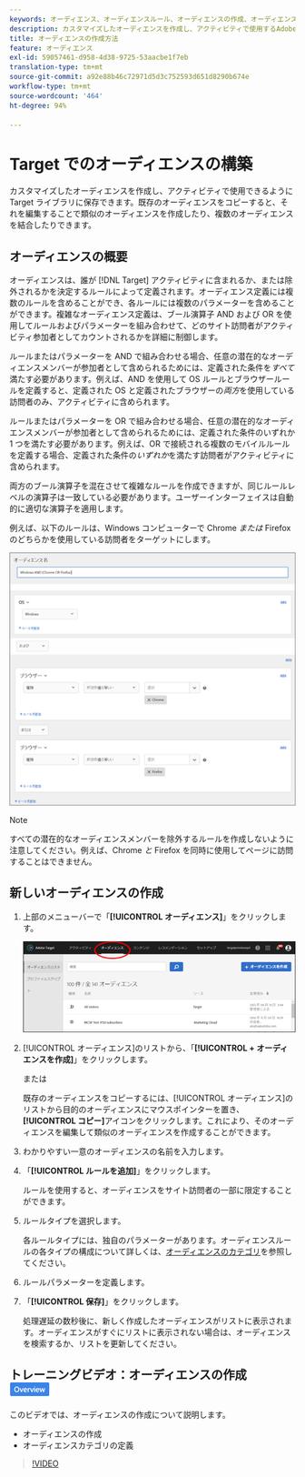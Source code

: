 ```yaml
---
keywords: オーディエンス、オーディエンスルール、オーディエンスの作成、オーディエンスの作成
description: カスタマイズしたオーディエンスを作成し、アクティビティで使用するAdobe [!DNL Target] オーディエンスライブラリに保存する方法を説明します。
title: オーディエンスの作成方法
feature: オーディエンス
exl-id: 59057461-d958-4d38-9725-53aacbe1f7eb
translation-type: tm+mt
source-git-commit: a92e88b46c72971d5d3c752593d651d8290b674e
workflow-type: tm+mt
source-wordcount: '464'
ht-degree: 94%

---
```


# Target でのオーディエンスの構築

カスタマイズしたオーディエンスを作成し、アクティビティで使用できるように Target ライブラリに保存できます。既存のオーディエンスをコピーすると、それを編集することで類似のオーディエンスを作成したり、複数のオーディエンスを結合したりできます。

## オーディエンスの概要

オーディエンスは、誰が [!DNL Target] アクティビティに含まれるか、または除外されるかを決定するルールによって定義されます。オーディエンス定義には複数のルールを含めることができ、各ルールには複数のパラメーターを含めることができます。複雑なオーディエンス定義は、ブール演算子 AND および OR を使用してルールおよびパラメーターを組み合わせて、どのサイト訪問者がアクティビティ参加者としてカウントされるかを詳細に制御します。

ルールまたはパラメーターを AND で組み合わせる場合、任意の潜在的なオーディエンスメンバーが参加者として含められるためには、定義された条件を&#x200B;*すべて*&#x200B;満たす必要があります。例えば、AND を使用して OS ルールとブラウザールールを定義すると、定義された OS と定義されたブラウザーの&#x200B;*両方*&#x200B;を使用している訪問者のみ、アクティビティに含められます。

ルールまたはパラメーターを OR で組み合わせる場合、任意の潜在的なオーディエンスメンバーが参加者として含められるためには、定義された条件のいずれか 1 つを満たす必要があります。例えば、OR で接続される複数のモバイルルールを定義する場合、定義された条件の&#x200B;*いずれか*&#x200B;を満たす訪問者がアクティビティに含められます。

両方のブール演算子を混在させて複雑なルールを作成できますが、同じルールレベルの演算子は一致している必要があります。ユーザーインターフェイスは自動的に適切な演算子を適用します。

例えば、以下のルールは、Windows コンピューターで Chrome *または* Firefox のどちらかを使用している訪問者をターゲットにします。

![オーディエンスを作成](assets/audience_create.png)

>[!NOTE]
>
>すべての潜在的なオーディエンスメンバーを除外するルールを作成しないように注意してください。例えば、Chrome *と* Firefox を同時に使用してページに訪問することはできません。

## 新しいオーディエンスの作成

1. 上部のメニューバーで「**[!UICONTROL オーディエンス]**」をクリックします。

   ![](assets/audiences_list.png)

1. [!UICONTROL オーディエンス]のリストから、「**[!UICONTROL + オーディエンスを作成]**」をクリックします。

   または

   既存のオーディエンスをコピーするには、[!UICONTROL オーディエンス]のリストから目的のオーディエンスにマウスポインターを置き、**[!UICONTROL コピー]**&#x200B;アイコンをクリックします。これにより、そのオーディエンスを編集して類似のオーディエンスを作成することができます。

1. わかりやすい一意のオーディエンスの名前を入力します。
1. 「**[!UICONTROL ルールを追加]**」をクリックします。

   ルールを使用すると、オーディエンスをサイト訪問者の一部に限定することができます。
1. ルールタイプを選択します。

   各ルールタイプには、独自のパラメーターがあります。オーディエンスルールの各タイプの構成について詳しくは、[オーディエンスのカテゴリ](/help/c-target/c-audiences/c-target-rules/target-rules.md#concept_E3A77E42F1644503A829B5107B20880D)を参照してください。
1. ルールパラメーターを定義します。
1. 「**[!UICONTROL 保存]**」をクリックします。

   処理遅延の数秒後に、新しく作成したオーディエンスがリストに表示されます。オーディエンスがすぐにリストに表示されない場合は、オーディエンスを検索するか、リストを更新してください。

## トレーニングビデオ：オーディエンスの作成  ![概要バッジ](/help/assets/overview.png)

このビデオでは、オーディエンスの作成について説明します。

* オーディエンスの作成
* オーディエンスカテゴリの定義

>[!VIDEO](https://video.tv.adobe.com/v/17392)
